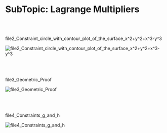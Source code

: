 <h1><div align=”center”><b>SubTopic: Lagrange Multipliers</b></h1></div>
<br/></br>




<tab>file2_Constraint_circle_with_contour_plot_of_the_surface_x^2+y^2+x^3-y^3
 
![file2_Constraint_circle_with_contour_plot_of_the_surface_x^2+y^2+x^3-y^3](https://github.com/vnb09/FSF-mathematics-python-code-archive/blob/fsf_tasks/FSF-2020/calculus-of-several-variables/approximations-and-optimizations/Lagrange-Multipliers/file2_Constraint_circle_with_contour_plot_of_the_surface_x%5E2%2By%5E2%2Bx%5E3-y%5E3.gif?raw=true)
<br/></br>
<br/></br>

<tab>file3_Geometric_Proof
 
![file3_Geometric_Proof](https://github.com/vnb09/FSF-mathematics-python-code-archive/blob/fsf_tasks/FSF-2020/calculus-of-several-variables/approximations-and-optimizations/Lagrange-Multipliers/file3_Geometric_Proof.gif?raw=true)
<br/></br>
<br/></br>

<tab>file4_Constraints_g_and_h

![file4_Constraints_g_and_h](https://github.com/vnb09/FSF-mathematics-python-code-archive/blob/fsf_tasks/FSF-2020/calculus-of-several-variables/approximations-and-optimizations/Lagrange-Multipliers/file4_Constraints_g_and_h.gif?raw=true)
<br/></br>
<br/></br>
